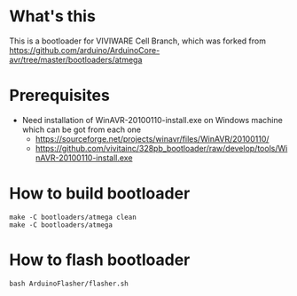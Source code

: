 # What's this

This is a bootloader for VIVIWARE Cell Branch, which was forked from https://github.com/arduino/ArduinoCore-avr/tree/master/bootloaders/atmega

# Prerequisites

- Need installation of WinAVR-20100110-install.exe on Windows machine which can be got from each one
    - https://sourceforge.net/projects/winavr/files/WinAVR/20100110/
    - https://github.com/vivitainc/328pb_bootloader/raw/develop/tools/WinAVR-20100110-install.exe

# How to build bootloader

```
make -C bootloaders/atmega clean
make -C bootloaders/atmega
```

# How to flash bootloader

```
bash ArduinoFlasher/flasher.sh
```
